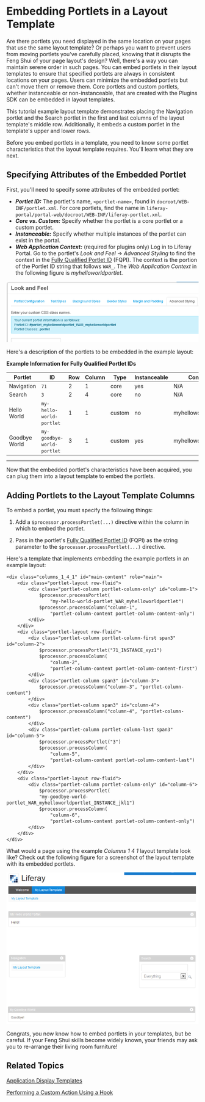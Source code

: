 # Embedding Portlets in a Layout Template [](id=embedding-portlets-in-a-layout-template)

Are there portlets you need displayed in the same location on your pages that
use the same layout template? Or perhaps you want to prevent users from moving
portlets you've carefully placed, knowing that it disrupts the Feng Shui of your
page layout's design? Well, there's a way you can maintain serene order in such
pages. You can embed portlets in their layout templates to ensure that specified
portlets are always in consistent locations on your pages. Users can minimize
the embedded portlets but can't move them or remove them. Core portlets and
custom portlets, whether instanceable or non-instanceable, that are created with
the Plugins SDK can be embedded in layout templates. 

This tutorial example layout template demonstrates placing the Navigation
portlet and the Search portlet in the first and last columns of the layout
template's middle row. Additionally, it embeds a custom portlet in the
template's upper and lower rows. 

Before you embed portlets in a template, you need to know some portlet
characteristics that the layout template requires. You'll learn what they are
next. 

## Specifying Attributes of the Embedded Portlet [](id=specifying-attributes-of-the-embedded-portlet)

First, you'll need to specify some attributes of the embedded portlet:

- ***Portlet ID:*** The portlet's name, `<portlet-name>`, found in
  `docroot/WEB-INF/portlet.xml`. For core portlets, find the name in
  `liferay-portal/portal-web/docroot/WEB-INF/liferay-portlet.xml`. 
- ***Core vs. Custom:*** Specify whether the portlet is a core portlet or
  a custom portlet. 
- ***Instanceable:*** Specify whether multiple instances of the portlet can
  exist in the portal. 
- ***Web Application Context:*** (required for plugins only) Log in to
  Liferay Portal. Go to the portlet's *Look and Feel* &rarr; *Advanced
  Styling* to find the context in the [Fully Qualified Portlet ID](/participate/liferaypedia/-/wiki/Main/Fully+Qualified+Portlet+ID)
  \(FQPI\). The context is the portion of the Portlet ID string that follows
  `WAR_`. The *Web Application Context* in the following figure is
  *myhelloworldportlet*. 

![Figure 1: You can view the Fully Qualified Portlet ID (FQPI) in the Advanced Styling tab for a custom portlet.](../../images/layout-template-custom-portlet-look-n-feel.png)

Here's a description of the portlets to be embedded in the example layout:

**Example Information for Fully Qualified Portlet IDs** 

| Portlet      | ID                         | Row | Column | Type   | Instanceable | Context |
-------------- | -------------------------- | --- | ------ | ------ | ------------ | ------- |
 Navigation    | `71`                       | 2   | 1      | core   | yes | N/A |
 Search        | `3`                        | 2   | 4      | core   | no  | N/A |
 Hello World   | `my-hello-world-portlet`   | 1   | 1      | custom | no  | myhelloworldportlet |
 Goodbye World | `my-goodbye-world-portlet` | 3   | 1      | custom | yes | myhelloworldportlet |
---

Now that the embedded portlet's characteristics have been acquired, you can
plug them into a layout template to embed the portlets. 

## Adding Portlets to the Layout Template Columns [](id=adding-portlets-to-the-layout-template-columns)

To embed a portlet, you must specify the following things: 

1.  Add a `$processor.processPortlet(...)` directive within the column in which
to embed the portlet. 

2.  Pass in the portlet's [Fully Qualified Portlet ID](/participate/liferaypedia/-/wiki/Main/Fully+Qualified+Portlet+ID)
    \(FQPI\) as the string parameter to the `$processor.processPortlet(...)`
    directive. 

Here's a template that implements embedding the example portlets in an example
layout: 

    <div class="columns_1_4_1" id="main-content" role="main">
        <div class="portlet-layout row-fluid">
            <div class="portlet-column portlet-column-only" id="column-1">
                $processor.processPortlet(
                    "my-hello-world-portlet_WAR_myhelloworldportlet")
                $processor.processColumn("column-1",
                    "portlet-column-content portlet-column-content-only")
            </div>
        </div>
        <div class="portlet-layout row-fluid">
            <div class="portlet-column portlet-column-first span3" id="column-2">
                $processor.processPortlet("71_INSTANCE_xyz1")
                $processor.processColumn(
                    "column-2",
                    "portlet-column-content portlet-column-content-first")
            </div>
            <div class="portlet-column span3" id="column-3">
                $processor.processColumn("column-3", "portlet-column-content")
            </div>
            <div class="portlet-column span3" id="column-4">
                $processor.processColumn("column-4", "portlet-column-content")
            </div>
            <div class="portlet-column portlet-column-last span3" id="column-5">
                $processor.processPortlet("3")
                $processor.processColumn(
                    "column-5",
                    "portlet-column-content portlet-column-content-last")
            </div>
        </div>
        <div class="portlet-layout row-fluid">
            <div class="portlet-column portlet-column-only" id="column-6">
                $processor.processPortlet(
                "my-goodbye-world-portlet_WAR_myhelloworldportlet_INSTANCE_jkl1")
                $processor.processColumn(
                    "column-6",
                    "portlet-column-content portlet-column-content-only")
            </div>
        </div>
    </div>

What would a page using the example *Columns 1 4 1* layout template look like?
Check out the following figure for a screenshot of the layout template with its
embedded portlets. 

![Figure 2: Your embedded portlets are now available when viewing your customized layout template.](../../images/layout-template-embed-portlets-visual.png)

Congrats, you now know how to embed portlets in your templates, but be careful. 
If your Feng Shui skills become widely known, your friends may ask you to 
re-arrange their living room furniture!

## Related Topics [](id=related-topics)

[Application Display Templates](/develop/tutorials/-/knowledge_base/6-2/application-display-templates)

[Performing a Custom Action Using a Hook](/develop/tutorials/-/knowledge_base/6-2/performing-a-custom-action-using-a-hook)


